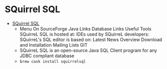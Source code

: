# SQuirrel SQL
- [SQuirrel SQL](http://www.squirrelsql.org/)
  -  Menu On SourceForge Java Links Database Links Useful Tools SQuirreL SQL is hosted at: IDEs used by SQuirreL developers: SQuirreL's SQL editor is based on:  Latest News Overview Download and Installation Mailing Lists GIT
  - SQuirreL SQL is an open-source Java SQL Client program for any JDBC compliant database
  - `brew cask install squirrelsql`
